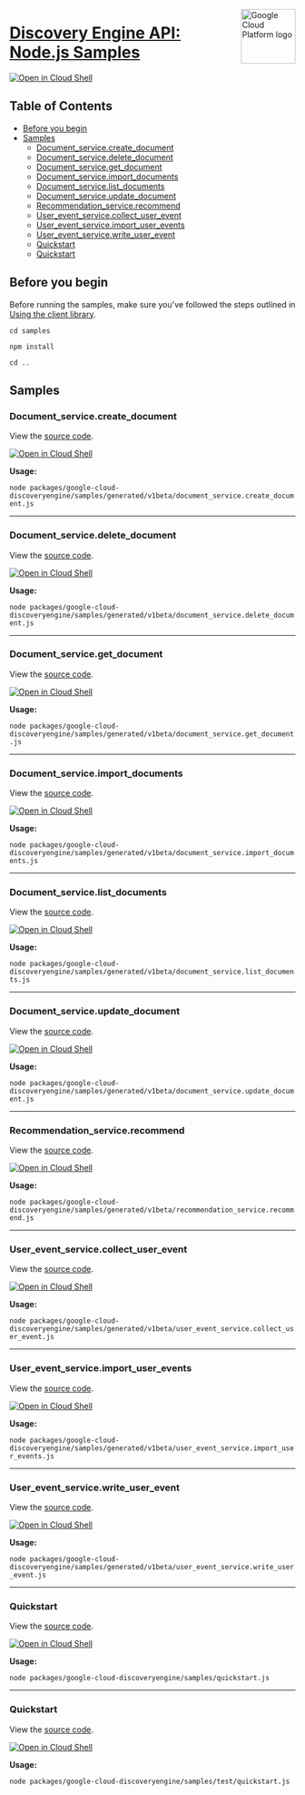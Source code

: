 [//]: # "This README.md file is auto-generated, all changes to this file will be lost."
[//]: # "To regenerate it, use `python -m synthtool`."
<img src="https://avatars2.githubusercontent.com/u/2810941?v=3&s=96" alt="Google Cloud Platform logo" title="Google Cloud Platform" align="right" height="96" width="96"/>

# [Discovery Engine API: Node.js Samples](https://github.com/googleapis/google-cloud-node)

[![Open in Cloud Shell][shell_img]][shell_link]



## Table of Contents

* [Before you begin](#before-you-begin)
* [Samples](#samples)
  * [Document_service.create_document](#document_service.create_document)
  * [Document_service.delete_document](#document_service.delete_document)
  * [Document_service.get_document](#document_service.get_document)
  * [Document_service.import_documents](#document_service.import_documents)
  * [Document_service.list_documents](#document_service.list_documents)
  * [Document_service.update_document](#document_service.update_document)
  * [Recommendation_service.recommend](#recommendation_service.recommend)
  * [User_event_service.collect_user_event](#user_event_service.collect_user_event)
  * [User_event_service.import_user_events](#user_event_service.import_user_events)
  * [User_event_service.write_user_event](#user_event_service.write_user_event)
  * [Quickstart](#quickstart)
  * [Quickstart](#quickstart)

## Before you begin

Before running the samples, make sure you've followed the steps outlined in
[Using the client library](https://github.com/googleapis/google-cloud-node#using-the-client-library).

`cd samples`

`npm install`

`cd ..`

## Samples



### Document_service.create_document

View the [source code](https://github.com/googleapis/google-cloud-node/blob/master/packages/google-cloud-discoveryengine/samples/generated/v1beta/document_service.create_document.js).

[![Open in Cloud Shell][shell_img]](https://console.cloud.google.com/cloudshell/open?git_repo=https://github.com/googleapis/google-cloud-node&page=editor&open_in_editor=packages/google-cloud-discoveryengine/samples/generated/v1beta/document_service.create_document.js,samples/README.md)

__Usage:__


`node packages/google-cloud-discoveryengine/samples/generated/v1beta/document_service.create_document.js`


-----




### Document_service.delete_document

View the [source code](https://github.com/googleapis/google-cloud-node/blob/master/packages/google-cloud-discoveryengine/samples/generated/v1beta/document_service.delete_document.js).

[![Open in Cloud Shell][shell_img]](https://console.cloud.google.com/cloudshell/open?git_repo=https://github.com/googleapis/google-cloud-node&page=editor&open_in_editor=packages/google-cloud-discoveryengine/samples/generated/v1beta/document_service.delete_document.js,samples/README.md)

__Usage:__


`node packages/google-cloud-discoveryengine/samples/generated/v1beta/document_service.delete_document.js`


-----




### Document_service.get_document

View the [source code](https://github.com/googleapis/google-cloud-node/blob/master/packages/google-cloud-discoveryengine/samples/generated/v1beta/document_service.get_document.js).

[![Open in Cloud Shell][shell_img]](https://console.cloud.google.com/cloudshell/open?git_repo=https://github.com/googleapis/google-cloud-node&page=editor&open_in_editor=packages/google-cloud-discoveryengine/samples/generated/v1beta/document_service.get_document.js,samples/README.md)

__Usage:__


`node packages/google-cloud-discoveryengine/samples/generated/v1beta/document_service.get_document.js`


-----




### Document_service.import_documents

View the [source code](https://github.com/googleapis/google-cloud-node/blob/master/packages/google-cloud-discoveryengine/samples/generated/v1beta/document_service.import_documents.js).

[![Open in Cloud Shell][shell_img]](https://console.cloud.google.com/cloudshell/open?git_repo=https://github.com/googleapis/google-cloud-node&page=editor&open_in_editor=packages/google-cloud-discoveryengine/samples/generated/v1beta/document_service.import_documents.js,samples/README.md)

__Usage:__


`node packages/google-cloud-discoveryengine/samples/generated/v1beta/document_service.import_documents.js`


-----




### Document_service.list_documents

View the [source code](https://github.com/googleapis/google-cloud-node/blob/master/packages/google-cloud-discoveryengine/samples/generated/v1beta/document_service.list_documents.js).

[![Open in Cloud Shell][shell_img]](https://console.cloud.google.com/cloudshell/open?git_repo=https://github.com/googleapis/google-cloud-node&page=editor&open_in_editor=packages/google-cloud-discoveryengine/samples/generated/v1beta/document_service.list_documents.js,samples/README.md)

__Usage:__


`node packages/google-cloud-discoveryengine/samples/generated/v1beta/document_service.list_documents.js`


-----




### Document_service.update_document

View the [source code](https://github.com/googleapis/google-cloud-node/blob/master/packages/google-cloud-discoveryengine/samples/generated/v1beta/document_service.update_document.js).

[![Open in Cloud Shell][shell_img]](https://console.cloud.google.com/cloudshell/open?git_repo=https://github.com/googleapis/google-cloud-node&page=editor&open_in_editor=packages/google-cloud-discoveryengine/samples/generated/v1beta/document_service.update_document.js,samples/README.md)

__Usage:__


`node packages/google-cloud-discoveryengine/samples/generated/v1beta/document_service.update_document.js`


-----




### Recommendation_service.recommend

View the [source code](https://github.com/googleapis/google-cloud-node/blob/master/packages/google-cloud-discoveryengine/samples/generated/v1beta/recommendation_service.recommend.js).

[![Open in Cloud Shell][shell_img]](https://console.cloud.google.com/cloudshell/open?git_repo=https://github.com/googleapis/google-cloud-node&page=editor&open_in_editor=packages/google-cloud-discoveryengine/samples/generated/v1beta/recommendation_service.recommend.js,samples/README.md)

__Usage:__


`node packages/google-cloud-discoveryengine/samples/generated/v1beta/recommendation_service.recommend.js`


-----




### User_event_service.collect_user_event

View the [source code](https://github.com/googleapis/google-cloud-node/blob/master/packages/google-cloud-discoveryengine/samples/generated/v1beta/user_event_service.collect_user_event.js).

[![Open in Cloud Shell][shell_img]](https://console.cloud.google.com/cloudshell/open?git_repo=https://github.com/googleapis/google-cloud-node&page=editor&open_in_editor=packages/google-cloud-discoveryengine/samples/generated/v1beta/user_event_service.collect_user_event.js,samples/README.md)

__Usage:__


`node packages/google-cloud-discoveryengine/samples/generated/v1beta/user_event_service.collect_user_event.js`


-----




### User_event_service.import_user_events

View the [source code](https://github.com/googleapis/google-cloud-node/blob/master/packages/google-cloud-discoveryengine/samples/generated/v1beta/user_event_service.import_user_events.js).

[![Open in Cloud Shell][shell_img]](https://console.cloud.google.com/cloudshell/open?git_repo=https://github.com/googleapis/google-cloud-node&page=editor&open_in_editor=packages/google-cloud-discoveryengine/samples/generated/v1beta/user_event_service.import_user_events.js,samples/README.md)

__Usage:__


`node packages/google-cloud-discoveryengine/samples/generated/v1beta/user_event_service.import_user_events.js`


-----




### User_event_service.write_user_event

View the [source code](https://github.com/googleapis/google-cloud-node/blob/master/packages/google-cloud-discoveryengine/samples/generated/v1beta/user_event_service.write_user_event.js).

[![Open in Cloud Shell][shell_img]](https://console.cloud.google.com/cloudshell/open?git_repo=https://github.com/googleapis/google-cloud-node&page=editor&open_in_editor=packages/google-cloud-discoveryengine/samples/generated/v1beta/user_event_service.write_user_event.js,samples/README.md)

__Usage:__


`node packages/google-cloud-discoveryengine/samples/generated/v1beta/user_event_service.write_user_event.js`


-----




### Quickstart

View the [source code](https://github.com/googleapis/google-cloud-node/blob/master/packages/google-cloud-discoveryengine/samples/quickstart.js).

[![Open in Cloud Shell][shell_img]](https://console.cloud.google.com/cloudshell/open?git_repo=https://github.com/googleapis/google-cloud-node&page=editor&open_in_editor=packages/google-cloud-discoveryengine/samples/quickstart.js,samples/README.md)

__Usage:__


`node packages/google-cloud-discoveryengine/samples/quickstart.js`


-----




### Quickstart

View the [source code](https://github.com/googleapis/google-cloud-node/blob/master/packages/google-cloud-discoveryengine/samples/test/quickstart.js).

[![Open in Cloud Shell][shell_img]](https://console.cloud.google.com/cloudshell/open?git_repo=https://github.com/googleapis/google-cloud-node&page=editor&open_in_editor=packages/google-cloud-discoveryengine/samples/test/quickstart.js,samples/README.md)

__Usage:__


`node packages/google-cloud-discoveryengine/samples/test/quickstart.js`






[shell_img]: https://gstatic.com/cloudssh/images/open-btn.png
[shell_link]: https://console.cloud.google.com/cloudshell/open?git_repo=https://github.com/googleapis/google-cloud-node&page=editor&open_in_editor=samples/README.md
[product-docs]: cloud.google.com/discovery-engine/

